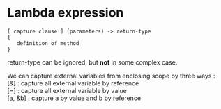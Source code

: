 # Lambda expression

```text
[ capture clause ] (parameters) -> return-type  
{   
   definition of method   
} 
```

return-type can be ignored, but **not** in some complex case.

We can capture external variables from enclosing scope by three ways :  
      \[&\] : capture all external variable by reference  
      \[=\] : capture all external variable by value  
      \[a, &b\] : capture a by value and b by reference

